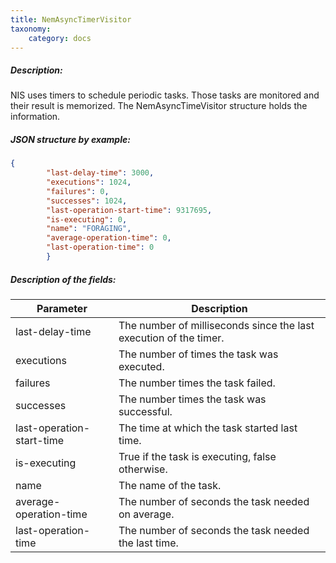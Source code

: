 ```yaml
---
title: NemAsyncTimerVisitor
taxonomy:
    category: docs
---
```


 
##### Description: 
NIS uses timers to schedule periodic tasks. Those tasks are monitored and their result is memorized. The NemAsyncTimeVisitor structure holds the information.

 
##### JSON structure by example: 
```json
{
        "last-delay-time": 3000,
        "executions": 1024,
        "failures": 0,
        "successes": 1024,
        "last-operation-start-time": 9317695,
        "is-executing": 0,
        "name": "FORAGING",
        "average-operation-time": 0,
        "last-operation-time": 0
        }
``` 
##### Description of the fields: 

| Parameter | Description |
|------|------|
| last-delay-time | The number of milliseconds since the last execution of the timer. |
| executions | The number of times the task was executed. |
| failures | The number times the task failed. |
| successes | The number times the task was successful. |
| last-operation-start-time | The time at which the task started last time. |
| is-executing | True if the task is executing, false otherwise. |
| name | The name of the task. |
| average-operation-time | The number of seconds the task needed on average. |
| last-operation-time | The number of seconds the task needed the last time. |

 
